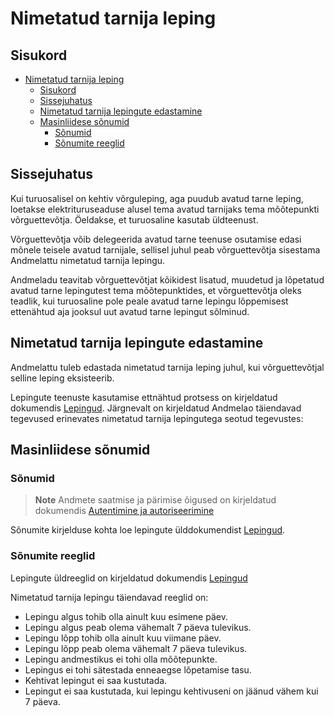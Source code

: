 # Nimetatud tarnija leping

## Sisukord

- [Nimetatud tarnija leping](#nimetatud-tarnija-leping)
  - [Sisukord](#sisukord)
  - [Sissejuhatus](#sissejuhatus)
  - [Nimetatud tarnija lepingute edastamine](#nimetatud-tarnija-lepingute-edastamine)
  - [Masinliidese sõnumid](#masinliidese-sõnumid)
    - [Sõnumid](#sõnumid)
    - [Sõnumite reeglid](#sõnumite-reeglid)

## Sissejuhatus

Kui turuosalisel on kehtiv võrguleping, aga puudub avatud tarne leping, loetakse elektrituruseaduse alusel tema avatud tarnijaks tema mõõtepunkti võrguettevõtja. Öeldakse, et turuosaline kasutab üldteenust.

Võrguettevõtja võib delegeerida avatud tarne teenuse osutamise edasi mõnele teisele avatud tarnijale, sellisel juhul peab võrguettevõtja sisestama Andmelattu nimetatud tarnija lepingu.

Andmeladu teavitab võrguettevõtjat kõikidest lisatud, muudetud ja lõpetatud avatud tarne lepingutest tema mõõtepunktides, et võrguettevõtja oleks teadlik, kui turuosaline pole peale avatud tarne lepingu lõppemisest ettenähtud aja jooksul uut avatud tarne lepingut sõlminud.

## Nimetatud tarnija lepingute edastamine

Andmelattu tuleb edastada nimetatud tarnija leping juhul, kui võrguettevõtjal selline leping eksisteerib.

Lepingute teenuste kasutamise ettnähtud protsess on kirjeldatud dokumendis [Lepingud](05-lepingud.md). Järgnevalt on kirjeldatud Andmelao täiendavad tegevused erinevates nimetatud tarnija lepingutega seotud tegevustes:

## Masinliidese sõnumid

### Sõnumid

> **Note**
> Andmete saatmise ja pärimise õigused on kirjeldatud dokumendis [Autentimine ja autoriseerimine](02-autentimine-ja-autoriseerimine.md)

Sõnumite kirjelduse kohta loe lepingute ülddokumendist [Lepingud](05-lepingud.md).

### Sõnumite reeglid

Lepingute üldreeglid on kirjeldatud dokumendis [Lepingud](05-lepingud.md#sõnumite-reeglid)

Nimetatud tarnija lepingu täiendavad reeglid on:

- Lepingu algus tohib olla ainult kuu esimene päev.
- Lepingu algus peab olema vähemalt 7 päeva tulevikus.
- Lepingu lõpp tohib olla ainult kuu viimane päev.
- Lepingu lõpp peab olema vähemalt 7 päeva tulevikus.
- Lepingu andmestikus ei tohi olla mõõtepunkte.
- Lepingus ei tohi sätestada enneaegse lõpetamise tasu.
- Kehtivat lepingut ei saa kustutada.
- Lepingut ei saa kustutada, kui lepingu kehtivuseni on jäänud vähem kui 7 päeva.
